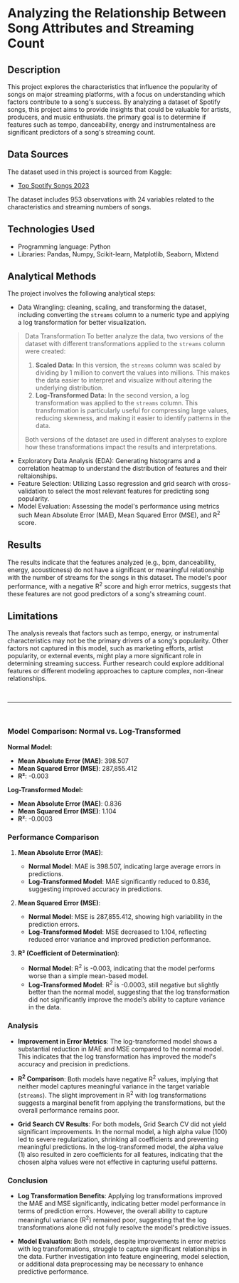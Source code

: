 # Analyzing the Relationship Between Song Attributes and Streaming Count

## Description
This project explores the characteristics that influence the popularity of songs on major streaming platforms, with a focus on understanding which factors contribute to a song's success. By analyzing a dataset of Spotify songs, this project aims to provide insights that could be valuable for artists, producers, and music enthusiats. the primary goal is to determine if features such as tempo, danceability, energy and instrumentalness are significant predictors of a song's streaming count.

## Data Sources
The dataset used in this project is sourced from Kaggle: 
- [Top Spotify Songs 2023](https://www.kaggle.com/datasets/nelgiriyewithana/top-spotify-songs-2023) 

The dataset includes 953 observations with 24 variables related to the characteristics and streaming numbers of songs.

## Technologies Used
- Programming language: Python 
- Libraries: Pandas, Numpy, Scikit-learn, Matplotlib, Seaborn, Mlxtend

## Analytical Methods
The project involves the following analytical steps:
- Data Wrangling: cleaning, scaling, and transforming the dataset, including converting the `streams` column to a numeric type and applying a log transformation for better visualization.
> Data Transformation
> To better analyze the data, two versions of the dataset with different transformations applied to the `streams` column were created:
> 1. **Scaled Data:** In this version, the `streams` column was scaled by dividing by 1 million to convert the values into millions. This makes the data easier to interpret and visualize without altering the underlying distribution.
> 2. **Log-Transformed Data:** In the second version, a log transformation was applied to the `streams` column. This transformation is particularly useful for compressing large values, reducing skewness, and making it easier to identify patterns in the data.
>
> Both versions of the dataset are used in different analyses to explore how these transformations impact the results and interpretations.

- Exploratory Data Analysis (EDA): Generating histograms and a correlation heatmap to understand the distribution of features and their reltaionships.
- Feature Selection: Utilizing Lasso regression and grid search with cross-validation to select the most relevant features for predicting song popularity.
- Model Evaluation: Assessing the model's performance using metrics such Mean Absolute Error (MAE), Mean Squared Error (MSE), and R<sup>2</sup> score.

## Results
The results indicate that the features analyzed (e.g., bpm, danceability, energy, acousticness) do not have a significant or meaningful relationship with the number of streams for the songs in this dataset. The model's poor performance, with a negative R<sup>2</sup> score and high error metrics, suggests that these features are not good predictors of a song's streaming count.

## Limitations
The analysis reveals that factors such as tempo, energy, or instrumental characteristics may not be the primary drivers of a song's popularity. Other factors not captured in this model, such as marketing efforts, artist popularity, or external events, might play a more significant role in determining streaming success. Further research could explore additional features or different modeling approaches to capture complex, non-linear relationships.

<br>

-----

<br>

### Model Comparison: Normal vs. Log-Transformed

**Normal Model:**
- **Mean Absolute Error (MAE)**: 398.507
- **Mean Squared Error (MSE)**: 287,855.412
- **R²**: -0.003

**Log-Transformed Model:**
- **Mean Absolute Error (MAE)**: 0.836
- **Mean Squared Error (MSE)**: 1.104
- **R²**: -0.0003

### Performance Comparison

1. **Mean Absolute Error (MAE)**:
   - **Normal Model**: MAE is 398.507, indicating large average errors in predictions.
   - **Log-Transformed Model**: MAE significantly reduced to 0.836, suggesting improved accuracy in predictions.

2. **Mean Squared Error (MSE)**:
   - **Normal Model**: MSE is 287,855.412, showing high variability in the prediction errors.
   - **Log-Transformed Model**: MSE decreased to 1.104, reflecting reduced error variance and improved prediction performance.

3. **R² (Coefficient of Determination)**:
   - **Normal Model**: R<sup>2</sup> is -0.003, indicating that the model performs worse than a simple mean-based model.
   - **Log-Transformed Model**: R<sup>2</sup> is -0.0003, still negative but slightly better than the normal model, suggesting that the log transformation did not significantly improve the model’s ability to capture variance in the data.

### Analysis

- **Improvement in Error Metrics**: The log-transformed model shows a substantial reduction in MAE and MSE compared to the normal model. This indicates that the log transformation has improved the model's accuracy and precision in predictions.

- **R<sup>2</sup> Comparison**: Both models have negative R<sup>2</sup> values, implying that neither model captures meaningful variance in the target variable (`streams`). The slight improvement in R<sup>2</sup> with log transformations suggests a marginal benefit from applying the transformations, but the overall performance remains poor.

- **Grid Search CV Results**: For both models, Grid Search CV did not yield significant improvements. In the normal model, a high alpha value (100) led to severe regularization, shrinking all coefficients and preventing meaningful predictions. In the log-transformed model, the alpha value (1) also resulted in zero coefficients for all features, indicating that the chosen alpha values were not effective in capturing useful patterns.

### Conclusion

- **Log Transformation Benefits**: Applying log transformations improved the MAE and MSE significantly, indicating better model performance in terms of prediction errors. However, the overall ability to capture meaningful variance (R<sup>2</sup>) remained poor, suggesting that the log transformations alone did not fully resolve the model's predictive issues.

- **Model Evaluation**: Both models, despite improvements in error metrics with log transformations, struggle to capture significant relationships in the data. Further investigation into feature engineering, model selection, or additional data preprocessing may be necessary to enhance predictive performance.